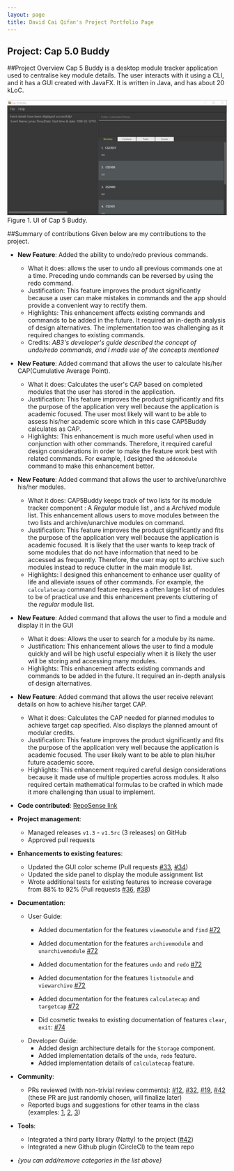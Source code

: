 ```yaml
---
layout: page
title: David Cai Qifan's Project Portfolio Page
---
```


## Project: Cap 5.0 Buddy

##Project Overview
Cap 5 Buddy is a desktop module tracker application used to centralise key module details. The user interacts with it using a CLI, and it has a GUI created with JavaFX. It is written in Java, and has about 20 kLoC.

![Ui](../images/Ui.png)
Figure 1. UI of Cap 5 Buddy.

##Summary of contributions
Given below are my contributions to the project.

* **New Feature**: Added the ability to undo/redo previous commands.
  * What it does: allows the user to undo all previous commands one at a time. Preceding undo commands can be reversed by using the redo command.
  * Justification: This feature improves the product significantly because a user can make mistakes in commands and the app should provide a convenient way to rectify them.
  * Highlights: This enhancement affects existing commands and commands to be added in the future. It required an in-depth analysis of design alternatives. The implementation too was challenging as it required changes to existing commands.
  * Credits: *AB3's developer's guide described the concept of undo/redo commands, and I made use of the concepts mentioned*

* **New Feature**: Added command that allows the user to calculate his/her CAP(Cumulative Average Point).
  * What it does: Calculates the user's CAP based on completed modules that the user has stored in the application.
  * Justification: This feature improves the product significantly and fits the purpose of the application very well because the application is academic focused. The user most likely will want to be able to assess his/her academic score which in this case CAP5Buddy calculates as CAP.
  * Highlights: This enhancement is much more useful when used in conjunction with other commands. Therefore, it required careful design considerations in order to make the feature work best with related commands. For example, I designed the `addcmodule` command to make this enhancement better.

* **New Feature**: Added command that allows the user to archive/unarchive his/her modules.
  * What it does: CAP5Buddy keeps track of two lists for its module tracker component : A _Regular_ module list , and a _Archived_ module list. This enhancement allows users to move modules between the two lists and archive/unarchive modules on command.
  * Justification: This feature improves the product significantly and fits the purpose of the application very well because the application is academic focused. It is likely that the user wants to keep track of some modules that do not have information that need to be accessed as frequently. Therefore, the user may opt to archive such modules instead to reduce clutter in the main module list.
  * Highlights: I designed this enhancement to enhance user quality of life and alleviate issues of other commands. For example, the `calculatecap` command feature requires a often large list of modules to be of practical use and this enhancement prevents cluttering of the _regular_ module list.
  
* **New Feature**: Added command that allows the user to find a module and display it in the GUI
  * What it does: Allows the user to search for a module by its name.
  * Justification: This enhancement allows the user to find a module quickly and will be high useful especially when it is likely the user will be storing and accessing many modules.
  * Highlights: This enhancement affects existing commands and commands to be added in the future. It required an in-depth analysis of design alternatives. 

* **New Feature**: Added command that allows the user receive relevant details on how to achieve his/her target CAP.
  * What it does: Calculates the CAP needed for planned modules to achieve target cap specified. Also displays the planned amount of modular credits.
  * Justification: This feature improves the product significantly and fits the purpose of the application very well because the application is academic focused. The user likely want to be able to plan his/her future academic score.
  * Highlights: This enhancement required careful design considerations because it made use of multiple properties across modules. It also required certain mathematical formulas to be crafted in which made it more challenging than usual to implement.

* **Code contributed**: [RepoSense link](https://nus-cs2103-ay2021s1.github.io/tp-dashboard/#breakdown=true&search=davidcaiqifan)
* **Project management**:
  * Managed releases `v1.3` - `v1.5rc` (3 releases) on GitHub
  * Approved pull requests

* **Enhancements to existing features**:
  * Updated the GUI color scheme (Pull requests [\#33](), [\#34]())
  * Updated the side panel to display the module assignment list 
  * Wrote additional tests for existing features to increase coverage from 88% to 92% (Pull requests [\#36](), [\#38]())

* **Documentation**:
  * User Guide:
    * Added documentation for the features `viewmodule` and `find` [\#72]()
    * Added documentation for the features `archivemodule` and `unarchivemodule` [\#72]()
    * Added documentation for the features `undo` and `redo` [\#72]()
    * Added documentation for the features `listmodule` and `viewarchive` [\#72]()
    * Added documentation for the features `calculatecap` and `targetcap` [\#72]()
   
    * Did cosmetic tweaks to existing documentation of features `clear`, `exit`: [\#74]()
  * Developer Guide:
    * Added design architecture details for the `Storage` component.
    * Added implementation details of the `undo`, `redo` feature.
    * Added implementation details of `calculatecap` feature.

* **Community**:
  * PRs reviewed (with non-trivial review comments): [\#12](), [\#32](), [\#19](), [\#42]() (these PR are just randomly chosen, will finalize later)
  * Reported bugs and suggestions for other teams in the class (examples: [1](), [2](), [3]())

* **Tools**:
  * Integrated a third party library (Natty) to the project ([\#42]())
  * Integrated a new Github plugin (CircleCI) to the team repo

* _{you can add/remove categories in the list above}_
